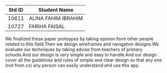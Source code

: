 |Std ID|Student Name|
|:-----:|---------------------|
|10611|ALINA FAHIM IBRAHIM|
|10727|FARIHA FAISAL|


We finalized these paper protoypes by taking opinion form other people related to this field.Then we design wireframes and navigation designs.We evaluate our techniques by taking advise from teachers of primary schools.And our design is very simple and easy to handle.And our design cover all the guidelines and rules of simple and clear design so that any one (not from cs) any person can easily understand ahd use this app.


